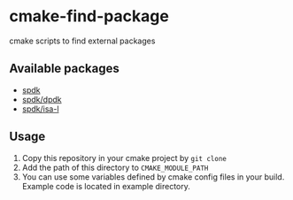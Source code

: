 # cmake-find-package
cmake scripts to find external packages

## Available packages

* [spdk](https://github.com/spdk/spdk)
* [spdk/dpdk](https://github.com/spdk/dpdk)
* [spdk/isa-l](https://github.com/spdk/isa-l)

## Usage

1. Copy this repository in your cmake project by `git clone`
2. Add the path of this directory to `CMAKE_MODULE_PATH`
3. You can use some variables defined by cmake config files in your build.
Example code is located in example directory.
